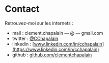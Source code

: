 # Contact

Retrouvez-moi sur les internets :
- mail : clement.chapalain –– @ –– gmail.com
- twitter : [@CChapalain](https://twitter.com/CChapalain)
- linkedin : [www.linkedin.com/in/cchapalain](https://www.linkedin.com/in/cchapalain)
- github : [github.com/clementchapalain](https://github.com/clementchapalain)
